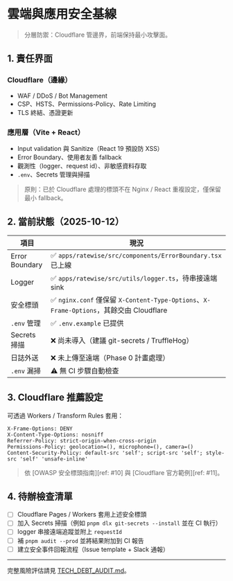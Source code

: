 # 雲端與應用安全基線

> 分層防禦：Cloudflare 管邊界，前端保持最小攻擊面。

## 1. 責任界面

### Cloudflare（邊緣）

- WAF / DDoS / Bot Management
- CSP、HSTS、Permissions-Policy、Rate Limiting
- TLS 終結、憑證更新

### 應用層（Vite + React）

- Input validation 與 Sanitize（React 19 預設防 XSS）
- Error Boundary、使用者友善 fallback
- 觀測性（logger、request id）、非敏感資料存取
- `.env`、Secrets 管理與掃描

> 原則：已於 Cloudflare 處理的標頭不在 Nginx / React 重複設定，僅保留最小 fallback。

## 2. 當前狀態（2025-10-12）

| 項目           | 現況                                                                                    |
| -------------- | --------------------------------------------------------------------------------------- |
| Error Boundary | ✅ `apps/ratewise/src/components/ErrorBoundary.tsx` 已上線                              |
| Logger         | ✅ `apps/ratewise/src/utils/logger.ts`，待串接遠端 sink                                 |
| 安全標頭       | ✅ `nginx.conf` 僅保留 `X-Content-Type-Options`、`X-Frame-Options`，其餘交由 Cloudflare |
| `.env` 管理    | ✅ `.env.example` 已提供                                                                |
| Secrets 掃描   | ❌ 尚未導入（建議 git-secrets / TruffleHog）                                            |
| 日誌外送       | ❌ 未上傳至遠端（Phase 0 計畫處理）                                                     |
| `.env` 漏掃    | ⚠️ 無 CI 步驟自動檢查                                                                   |

## 3. Cloudflare 推薦設定

可透過 Workers / Transform Rules 套用：

```
X-Frame-Options: DENY
X-Content-Type-Options: nosniff
Referrer-Policy: strict-origin-when-cross-origin
Permissions-Policy: geolocation=(), microphone=(), camera=()
Content-Security-Policy: default-src 'self'; script-src 'self'; style-src 'self' 'unsafe-inline'
```

> 依 [OWASP 安全標頭指南][ref: #10] 與 [Cloudflare 官方範例][ref: #11]。

## 4. 待辦檢查清單

- [ ] Cloudflare Pages / Workers 套用上述安全標頭
- [ ] 加入 Secrets 掃描（例如 `pnpm dlx git-secrets --install` 並在 CI 執行）
- [ ] logger 串接遠端追蹤並附上 `requestId`
- [ ] 補 `pnpm audit --prod` 並將結果附加到 CI 報告
- [ ] 建立安全事件回報流程（Issue template + Slack 通報）

---

完整風險評估請見 [TECH_DEBT_AUDIT.md](./dev/TECH_DEBT_AUDIT.md)。
